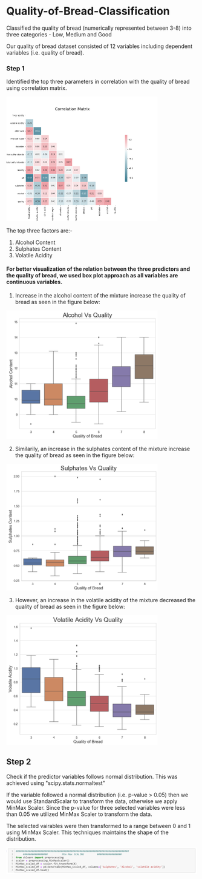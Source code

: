 # Quality-of-Bread-Classification
Classified the quality of bread (numerically represented between 3-8) into three categories - Low, Medium and Good

Our quality of bread dataset consisted of 12 variables including dependent variables (i.e. quality of bread). 

### Step 1

Identified the top three parameters in correlation with the quality of bread using correlation matrix. 

<img src="https://github.com/aashay246/Quality-of-Bread-Classification/blob/main/Corr_all.png" width="400"/>

The top three factors are:-
1. Alcohol Content
2. Sulphates Content
3. Volatile Acidity 

#### For better visualization of the relation between the three predictors and the quality of bread, we used box plot approach as all variables are continuous variables.

1. Increase in the alcohol content of the mixture increase the quality of bread as seen in the figure below:

<img src="https://github.com/aashay246/Quality-of-Bread-Classification/blob/main/AvQ.PNG" width="400"/>

2. Similarily, an increase in the sulphates content of the mixture increase the quality of bread as seen in the figure below:

<img src="https://github.com/aashay246/Quality-of-Bread-Classification/blob/main/SvQ.PNG" width="400"/>

3. However, an increase in the volatile acidity of the mixture decreased the quality of bread as seen in the figure below:

<img src="https://github.com/aashay246/Quality-of-Bread-Classification/blob/main/VvQ.PNG" width="400"/>

## Step 2

Check if the predictor variables follows normal distribution. This was achieved using "scipy.stats.normaltest"

If the variable followed a normal distribution (i.e. p-value > 0.05) then we would use StandardScalar to transform the data, otherwise we apply MinMax Scaler. 
Since the p-value for three selected variables were less than 0.05 we utilized MinMax Scaler to transform the data. 

The selected vairables were then transformed to a range between 0 and 1 using MinMax Scaler. This techniques maintains the shape of the distribution. 

<img src="https://github.com/aashay246/Quality-of-Bread-Classification/blob/main/Min_Max_Scaler.PNG" width="800"/>

